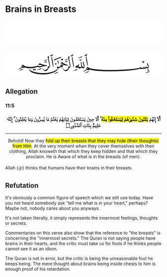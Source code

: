 # Brains in Breasts
<div class="dark-mode">

![BismillahDark](./Files/SVG/BismillahDark.svg 'In the name of Allah (ﷻ), Most Gracious, Most Merciful. :no-zoom')

</div>
<div class="light-mode">

![BismillahLight](./Files/SVG/BismillahLight.svg 'In the name of Allah (ﷻ), Most Gracious, Most Merciful. :no-zoom')

</div>

## Allegation
<!-- tabs:start -->

### **<strong>11:5</strong>**

<h3><p style="text-align:center;">أَلَآ إِنَّهُمْ <mark>يَثْنُونَ صُدُورَهُمْ لِيَسْتَخْفُوا۟ مِنْهُ</mark> ۚ أَلَا حِينَ يَسْتَغْشُونَ ثِيَابَهُمْ يَعْلَمُ مَا يُسِرُّونَ وَمَا يُعْلِنُونَ ۚ إِنَّهُۥ عَلِيمٌۢ بِذَاتِ ٱلصُّدُورِ ۝</p></h3>

***

<p style="text-align:center;">Behold! Now they <mark>fold up their breasts that they may hide (their thoughts) from Him</mark>. At the very moment when they cover themselves with their clothing, Allah knoweth that which they keep hidden and that which they proclaim. He is Aware of what is in the breasts (of men).</p>

<!-- tabs:end -->

Allah (ﷻ) thinks that humans have their brains in their breasts.

## Refutation
It's obviously a common figure of speech which we still use today. Have you not heard somebody ask "tell me what is in your heart," perhaps? Maybe not, nobody cares about you anyways.

It's not taken literally, it simply represents the innermost feelings, thoughts or secrets.

Commentaries on this verse also show that the reference to "the breasts" is concerning the "innermost secrets." The Quran is not saying people have brains in their hearts, and the critic must take us for fools if he thinks people cannot see it as an idiom.

The Quran is not in error, but the critic is being the unreasonable fool he keeps being. The mere thought about brains being inside chests to him is enough proof of his retardation.
